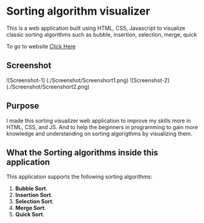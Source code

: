# Sorting algorithm visualizer

This is a web application built using HTML, CSS, Javascript to visualize classic sorting algorithms such as bubble, insertion, selection, merge, quick 

To go to website [Click Here](https://kasifmemon.github.io/Sorting-Visualizer/) 


## Screenshot

![Screenshot-1] (./Screenshot/Screenshort1.png)
![Screenshot-2] (./Screenshot/Screenshort2.png)


## Purpose

I made this sorting visualizer web application to improve my skills more in
HTML, CSS, and JS. And to help the beginners in programming to gain more knowledge and understanding on sorting algorigthms by visualizing them.

## What the Sorting algorithms inside this application

This application supports the following sorting algorithms:

1. **Bubble Sort**.
2. **Insertion Sort**.
3. **Selection Sort**.
4. **Merge Sort**.
5. **Quick Sort**.
